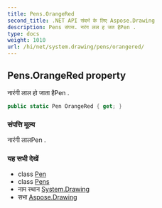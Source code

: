 ```yaml
---
title: Pens.OrangeRed
second_title: .NET API संदर्भ के लिए Aspose.Drawing
description: Pens संपत्त. नरंग लल ह जत हैPen .
type: docs
weight: 1010
url: /hi/net/system.drawing/pens/orangered/
---
```

## Pens.OrangeRed property

नारंगी लाल हो जाता हैPen .

```csharp
public static Pen OrangeRed { get; }
```

### संपत्ति मूल्य

नारंगी लालPen .

### यह सभी देखें

* class [Pen](../../pen/)
* class [Pens](../)
* नाम स्थान [System.Drawing](../../pens/)
* सभा [Aspose.Drawing](../../../)


